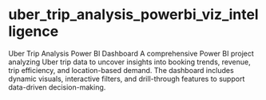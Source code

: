 # uber_trip_analysis_powerbi_viz_intelligence
Uber Trip Analysis Power BI Dashboard A comprehensive Power BI project analyzing Uber trip data to uncover insights into booking trends, revenue, trip efficiency, and location-based demand. The dashboard includes dynamic visuals, interactive filters, and drill-through features to support data-driven decision-making.
